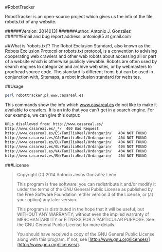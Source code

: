 #RobotTracker

RobotTracker is an open-source project which gives us the info of the file robots.txt of any website.

######Version:
20140131
######Author:
Antonio J. González
######Email and bug report address:
antonioj85 at gmail.com

##What is ‘robots.txt’?
The Robot Exclusion Standard, also known as the Robots Exclusion Protocol or robots.txt protocol, is a convention to advising cooperating web crawlers and other web robots about accessing all or part of a website which is otherwise publicly viewable. Robots are often used by search engines to categorize and archive web sites, or by webmasters to proofread source code. The standard is different from, but can be used in conjunction with, Sitemaps, a robot inclusion standard for websites.

##Usage
```sh
perl robottracker.pl www.casareal.es
```

This commands show the info which www.casareal.es do not like to make it available to crawlers. It is an info that you can't get in a search engine. For our example, we can give this output:

```sh
URLs disallowed from: http://www.casareal.es/
http://www.casareal.es/_*/	400 Bad Request
http://www.casareal.es/ES/FamiliaReal/Urdangarin/	404 NOT FOUND
http://www.casareal.es/CA/FamiliaReal/Urdangarin/	404 NOT FOUND
http://www.casareal.es/EU/FamiliaReal/Urdangarin/	404 NOT FOUND
http://www.casareal.es/GL/FamiliaReal/Urdangarin/	404 NOT FOUND
http://www.casareal.es/VA/FamiliaReal/Urdangarin/	404 NOT FOUND
http://www.casareal.es/EN/FamiliaReal/Urdangarin/	404 NOT FOUND
```

###License
>Copyright (C) 2014  Antonio Jesús González León
>
>This program is free software: you can redistribute it and/or modify it under the terms of the GNU General Public License as published by the Free Software Foundation, either version 3 of the License, or (at your option) any later version.
>
>This program is distributed in the hope that it will be useful, but WITHOUT ANY WARRANTY; without even the implied warranty of MERCHANTABILITY or FITNESS FOR A PARTICULAR PURPOSE.  See the GNU General Public License for more details.
>
>You should have received a copy of the GNU General Public License along with this program. If not, see [http://www.gnu.org/licenses/](http://www.gnu.org/licenses/).
